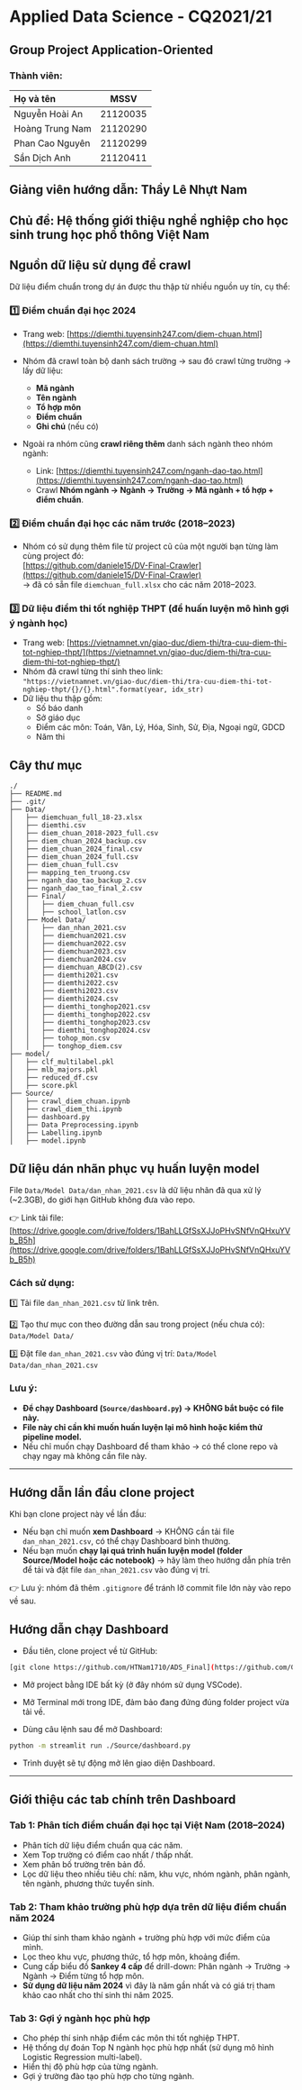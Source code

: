 # **Applied Data Science - CQ2021/21**

## **Group Project Application-Oriented**

### **Thành viên:**
| Họ và tên             | MSSV |
| :-----------          |     :----:|
| Nguyễn Hoài An | 21120035  |
| Hoàng Trung Nam  | 21120290 |
| Phan Cao Nguyên | 21120299  |
| Sần Dịch Anh  | 21120411 |

## **Giảng viên hướng dẫn: Thầy Lê Nhựt Nam**

## **Chủ đề: Hệ thống giới thiệu nghề nghiệp cho học sinh trung học phổ thông Việt Nam**

## **Nguồn dữ liệu sử dụng để crawl**
Dữ liệu điểm chuẩn trong dự án được thu thập từ nhiều nguồn uy tín, cụ thể:
### 1️⃣ Điểm chuẩn đại học 2024

- Trang web: [https://diemthi.tuyensinh247.com/diem-chuan.html](https://diemthi.tuyensinh247.com/diem-chuan.html)
- Nhóm đã crawl toàn bộ danh sách trường → sau đó crawl từng trường → lấy dữ liệu:  
  - **Mã ngành**
  - **Tên ngành**
  - **Tổ hợp môn**
  - **Điểm chuẩn**
  - **Ghi chú** (nếu có)

- Ngoài ra nhóm cũng **crawl riêng thêm** danh sách ngành theo nhóm ngành:
  - Link: [https://diemthi.tuyensinh247.com/nganh-dao-tao.html](https://diemthi.tuyensinh247.com/nganh-dao-tao.html)
  - Crawl **Nhóm ngành → Ngành → Trường → Mã ngành + tổ hợp + điểm chuẩn**.

### 2️⃣ Điểm chuẩn đại học các năm trước (2018–2023)

- Nhóm có sử dụng thêm file từ project cũ của một người bạn từng làm cùng project đó:  
  [https://github.com/daniele15/DV-Final-Crawler](https://github.com/daniele15/DV-Final-Crawler)  
  → đã có sẵn file `diemchuan_full.xlsx` cho các năm 2018–2023.

### 3️⃣ Dữ liệu điểm thi tốt nghiệp THPT (để huấn luyện mô hình gợi ý ngành học)

- Trang web: [https://vietnamnet.vn/giao-duc/diem-thi/tra-cuu-diem-thi-tot-nghiep-thpt/](https://vietnamnet.vn/giao-duc/diem-thi/tra-cuu-diem-thi-tot-nghiep-thpt/)
- Nhóm đã crawl từng thí sinh theo link:  
  `"https://vietnamnet.vn/giao-duc/diem-thi/tra-cuu-diem-thi-tot-nghiep-thpt/{}/{}.html".format(year, idx_str)`
- Dữ liệu thu thập gồm:
  - Số báo danh
  - Sở giáo dục
  - Điểm các môn: Toán, Văn, Lý, Hóa, Sinh, Sử, Địa, Ngoại ngữ, GDCD
  - Năm thi

## **Cây thư mục**
```
./
├── README.md
├── .git/
├── Data/
│   ├── diemchuan_full_18-23.xlsx
│   ├── diemthi.csv
│   ├── diem_chuan_2018-2023_full.csv
│   ├── diem_chuan_2024_backup.csv
│   ├── diem_chuan_2024_final.csv
│   ├── diem_chuan_2024_full.csv
│   ├── diem_chuan_full.csv
│   ├── mapping_ten_truong.csv
│   ├── nganh_dao_tao_backup_2.csv
│   ├── nganh_dao_tao_final_2.csv
│   ├── Final/
│   │   ├── diem_chuan_full.csv
│   │   ├── school_latlon.csv
│   ├── Model Data/
│   │   ├── dan_nhan_2021.csv
│   │   ├── diemchuan2021.csv
│   │   ├── diemchuan2022.csv
│   │   ├── diemchuan2023.csv
│   │   ├── diemchuan2024.csv
│   │   ├── diemchuan_ABCD(2).csv
│   │   ├── diemthi2021.csv
│   │   ├── diemthi2022.csv
│   │   ├── diemthi2023.csv
│   │   ├── diemthi2024.csv
│   │   ├── diemthi_tonghop2021.csv
│   │   ├── diemthi_tonghop2022.csv
│   │   ├── diemthi_tonghop2023.csv
│   │   ├── diemthi_tonghop2024.csv
│   │   ├── tohop_mon.csv
│   │   ├── tonghop_diem.csv
├── model/
│   ├── clf_multilabel.pkl
│   ├── mlb_majors.pkl
│   ├── reduced_df.csv
│   ├── score.pkl
├── Source/
│   ├── crawl_diem_chuan.ipynb
│   ├── crawl_diem_thi.ipynb
│   ├── dashboard.py
│   ├── Data Preprocessing.ipynb
│   ├── Labelling.ipynb
│   ├── model.ipynb
```


## **Dữ liệu dán nhãn phục vụ huấn luyện model**

File `Data/Model Data/dan_nhan_2021.csv` là dữ liệu nhãn đã qua xử lý (~2.3GB), do giới hạn GitHub không đưa vào repo.

👉 Link tải file: [https://drive.google.com/drive/folders/1BahLLGfSsXJJoPHvSNfVnQHxuYVb_B5h](https://drive.google.com/drive/folders/1BahLLGfSsXJJoPHvSNfVnQHxuYVb_B5h)

### Cách sử dụng:

1️⃣ Tải file `dan_nhan_2021.csv` từ link trên.

2️⃣ Tạo thư mục con theo đường dẫn sau trong project (nếu chưa có): `Data/Model Data/`

3️⃣ Đặt file `dan_nhan_2021.csv` vào đúng vị trí: `Data/Model Data/dan_nhan_2021.csv`


### Lưu ý:

- **Để chạy Dashboard (`Source/dashboard.py`) → KHÔNG bắt buộc có file này.**
- **File này chỉ cần khi muốn huấn luyện lại mô hình hoặc kiểm thử pipeline model.**
- Nếu chỉ muốn chạy Dashboard để tham khảo → có thể clone repo và chạy ngay mà không cần file này.

---

## **Hướng dẫn lần đầu clone project**

Khi bạn clone project này về lần đầu:

- Nếu bạn chỉ muốn **xem Dashboard** → KHÔNG cần tải file `dan_nhan_2021.csv`, có thể chạy Dashboard bình thường.
- Nếu bạn muốn **chạy lại quá trình huấn luyện model (folder Source/Model hoặc các notebook)** → hãy làm theo hướng dẫn phía trên để tải và đặt file `dan_nhan_2021.csv` vào đúng vị trí.

👉 Lưu ý: nhóm đã thêm `.gitignore` để tránh lỡ commit file lớn này vào repo về sau.

## **Hướng dẫn chạy Dashboard**

- Đầu tiên, clone project về từ GitHub:

```bash
[git clone https://github.com/HTNam1710/ADS_Final](https://github.com/GenNyu/ADS_Student-Career-System.git)
```

- Mở project bằng IDE bất kỳ (ở đây nhóm sử dụng VSCode).

- Mở Terminal mới trong IDE, đảm bảo đang đứng đúng folder project vừa tải về.

- Dùng câu lệnh sau để mở Dashboard:

```bash
python -m streamlit run ./Source/dashboard.py
```
- Trình duyệt sẽ tự động mở lên giao diện Dashboard.

---

## **Giới thiệu các tab chính trên Dashboard**

### Tab 1: Phân tích điểm chuẩn đại học tại Việt Nam (2018–2024)

- Phân tích dữ liệu điểm chuẩn qua các năm.
- Xem Top trường có điểm cao nhất / thấp nhất.
- Xem phân bố trường trên bản đồ.
- Lọc dữ liệu theo nhiều tiêu chí: năm, khu vực, nhóm ngành, phân ngành, tên ngành, phương thức tuyển sinh.

### Tab 2: Tham khảo trường phù hợp dựa trên dữ liệu điểm chuẩn năm 2024

- Giúp thí sinh tham khảo ngành + trường phù hợp với mức điểm của mình.
- Lọc theo khu vực, phương thức, tổ hợp môn, khoảng điểm.
- Cung cấp biểu đồ **Sankey 4 cấp** để drill-down: Phân ngành → Trường → Ngành → Điểm từng tổ hợp môn.
- **Sử dụng dữ liệu năm 2024** vì đây là năm gần nhất và có giá trị tham khảo cao nhất cho thí sinh thi năm 2025.

### Tab 3: Gợi ý ngành học phù hợp

- Cho phép thí sinh nhập điểm các môn thi tốt nghiệp THPT.
- Hệ thống dự đoán Top N ngành học phù hợp nhất (sử dụng mô hình Logistic Regression multi-label).
- Hiển thị độ phù hợp của từng ngành.
- Gợi ý trường đào tạo phù hợp cho từng ngành.
